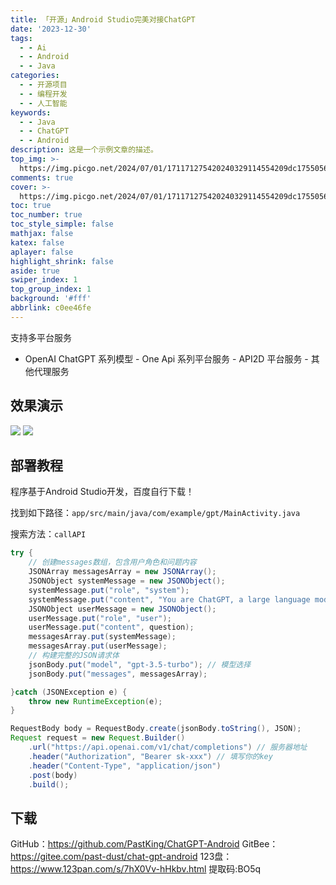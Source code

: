 ```yaml
---
title: 「开源」Android Studio完美对接ChatGPT
date: '2023-12-30'
tags:
  - - Ai
  - - Android
  - - Java
categories:
  - - 开源项目
  - - 编程开发
  - - 人工智能
keywords:
  - - Java
  - - ChatGPT
  - - Android
description: 这是一个示例文章的描述。
top_img: >-
  https://img.picgo.net/2024/07/01/171171275420240329114554209dc1755056fe73a3.jpg
comments: true
cover: >-
  https://img.picgo.net/2024/07/01/171171275420240329114554209dc1755056fe73a3.jpg
toc: true
toc_number: true
toc_style_simple: false
mathjax: false
katex: false
aplayer: false
highlight_shrink: false
aside: true
swiper_index: 1
top_group_index: 1
background: '#fff'
abbrlink: c0ee46fe
---
```

支持多平台服务
- OpenAI ChatGPT 系列模型
- One Api 系列平台服务
- API2D 平台服务
- 其他代理服务
## 效果演示


![](https://img.picgo.net/2024/07/01/171171261920240329114339616ba75b001b4f8389.webp)
![](https://img.picgo.net/2024/07/01/17117126172024032911433731db4c31759c7cfd9a.webp)

## 部署教程

程序基于Android Studio开发，百度自行下载！

找到如下路径：`app/src/main/java/com/example/gpt/MainActivity.java`

搜索方法：`callAPI`
```Java
try {
    // 创建messages数组，包含用户角色和问题内容
    JSONArray messagesArray = new JSONArray();
    JSONObject systemMessage = new JSONObject();
    systemMessage.put("role", "system");
    systemMessage.put("content", "You are ChatGPT, a large language model trained by OpenAI. Follow the user's instructions carefully. Respond using markdown.");
    JSONObject userMessage = new JSONObject();
    userMessage.put("role", "user");
    userMessage.put("content", question);
    messagesArray.put(systemMessage);
    messagesArray.put(userMessage);
    // 构建完整的JSON请求体
    jsonBody.put("model", "gpt-3.5-turbo"); // 模型选择
    jsonBody.put("messages", messagesArray);

}catch (JSONException e) {
    throw new RuntimeException(e);
}

RequestBody body = RequestBody.create(jsonBody.toString(), JSON);
Request request = new Request.Builder()
    .url("https://api.openai.com/v1/chat/completions") // 服务器地址
    .header("Authorization", "Bearer sk-xxx") // 填写你的key
    .header("Content-Type", "application/json")
    .post(body)
    .build();
```
## 下载
GitHub：https://github.com/PastKing/ChatGPT-Android
GitBee：https://gitee.com/past-dust/chat-gpt-android
123盘：https://www.123pan.com/s/7hX0Vv-hHkbv.html
提取码:BO5q